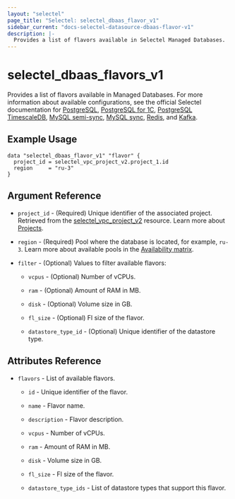 ```yaml
---
layout: "selectel"
page_title: "Selectel: selectel_dbaas_flavor_v1"
sidebar_current: "docs-selectel-datasource-dbaas-flavor-v1"
description: |-
  Provides a list of flavors available in Selectel Managed Databases.
---
```


# selectel\_dbaas\_flavors_v1

Provides a list of flavors available in Managed Databases. For more information about available configurations, see the official Selectel documentation for [PostgreSQL](https://docs.selectel.ru/en/cloud/managed-databases/postgresql/configurations/), [PostgreSQL for 1C](https://docs.selectel.ru/en/cloud/managed-databases/postgresql-for-1c/configurations-1c/), [PostgreSQL TimescaleDB](https://docs.selectel.ru/en/cloud/managed-databases/timescaledb/configurations/), [MySQL semi-sync](https://docs.selectel.ru/en/cloud/managed-databases/mysql-semi-sync/configurations/), [MySQL sync](https://docs.selectel.ru/en/cloud/managed-databases/mysql-sync/configurations/), [Redis](https://docs.selectel.ru/en/cloud/managed-databases/redis/configurations/), and [Kafka](https://docs.selectel.ru/en/cloud/managed-databases/kafka/configurations/).

## Example Usage

```hcl
data "selectel_dbaas_flavor_v1" "flavor" {
  project_id = selectel_vpc_project_v2.project_1.id
  region     = "ru-3"
}
```

## Argument Reference

* `project_id` - (Required) Unique identifier of the associated project. Retrieved from the [selectel_vpc_project_v2](https://registry.terraform.io/providers/selectel/selectel/latest/docs/resources/vpc_project_v2) resource. Learn more about [Projects](https://docs.selectel.ru/en/control-panel-actions/projects/about-projects/).

* `region` - (Required) Pool where the database is located, for example, `ru-3`. Learn more about available pools in the [Availability matrix](https://docs.selectel.ru/en/control-panel-actions/availability-matrix/#managed-databases).

* `filter` - (Optional) Values to filter available flavors:

  * `vcpus` - (Optional) Number of vCPUs.

  * `ram` - (Optional) Amount of RAM in MB.

  * `disk` - (Optional) Volume size in GB.

  * `fl_size` - (Optional) Fl size of the flavor.

  * `datastore_type_id` - (Optional) Unique identifier of the datastore type.

## Attributes Reference

* `flavors` - List of available flavors.

  * `id` - Unique identifier of the flavor.

  * `name` - Flavor name.

  * `description` - Flavor description.

  * `vcpus` - Number of vCPUs.

  * `ram` - Amount of RAM in MB.

  * `disk` - Volume size in GB.

  * `fl_size` - Fl size of the flavor.

  * `datastore_type_ids` - List of datastore types that support this flavor.